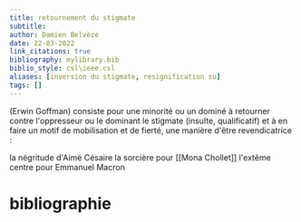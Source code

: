 ```yaml
---
title: retournement du stigmate
subtitle:
author: Damien Belvèze
date: 22-03-2022
link_citations: true
bibliography: mylibrary.bib
biblio_style: csl\ieee.csl
aliases: [inversion du stigmate, resignification su]
tags: []
---
```




(Erwin Goffman)
consiste pour une minorité ou un dominé à retourner contre l'oppresseur ou le dominant le stigmate (insulte, qualificatif) et à en faire un motif de mobilisation et de fierté, une manière d'être revendicatrice : 

la négritude d'Aimé Césaire
la sorcière pour [[Mona Chollet]]
l'extême centre pour Emmanuel Macron


# bibliographie